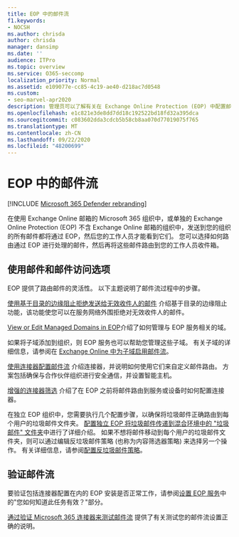 ```yaml
---
title: EOP 中的邮件流
f1.keywords:
- NOCSH
ms.author: chrisda
author: chrisda
manager: dansimp
ms.date: ''
audience: ITPro
ms.topic: overview
ms.service: O365-seccomp
localization_priority: Normal
ms.assetid: e109077e-cc85-4c19-ae40-d218ac7d0548
ms.custom:
- seo-marvel-apr2020
description: 管理员可以了解有关在 Exchange Online Protection (EOP) 中配置邮件流和路由的选项。
ms.openlocfilehash: e1c821e3de8dd7dd18c192522bd18fd32a395dca
ms.sourcegitcommit: c083602dda3cdcb5b58cb8aa070d77019075f765
ms.translationtype: MT
ms.contentlocale: zh-CN
ms.lasthandoff: 09/22/2020
ms.locfileid: "48200699"
---
```

# <a name="mail-flow-in-eop"></a>EOP 中的邮件流

[!INCLUDE [Microsoft 365 Defender rebranding](../includes/microsoft-defender-for-office.md)]


在使用 Exchange Online 邮箱的 Microsoft 365 组织中，或单独的 Exchange Online Protection (EOP) 不含 Exchange Online 邮箱的组织中，发送到您的组织的所有邮件都将通过 EOP，然后您的工作人员才能看到它们。 您可以选择如何路由通过 EOP 进行处理的邮件，然后再将这些邮件路由到您的工作人员收件箱。

## <a name="working-with-messages-and-message-access-options"></a>使用邮件和邮件访问选项

EOP 提供了路由邮件的灵活性。 以下主题说明了邮件流过程中的步骤。

[使用基于目录的边缘阻止拒绝发送给无效收件人的邮件](https://docs.microsoft.com/exchange/mail-flow-best-practices/use-directory-based-edge-blocking) 介绍基于目录的边缘阻止功能，该功能使您可以在服务网络外围拒绝对无效收件人的邮件。

[View or Edit Managed Domains in EOP](https://docs.microsoft.com/exchange/mail-flow-best-practices/manage-accepted-domains/manage-accepted-domains)介绍了如何管理与 EOP 服务相关的域。

如果将子域添加到组织，则 EOP 服务也可以帮助您管理这些子域。 有关子域的详细信息，请参阅在 [Exchange Online 中为子域启用邮件流](https://docs.microsoft.com/exchange/mail-flow-best-practices/manage-accepted-domains/enable-mail-flow-for-subdomains)。

[使用连接器配置邮件流](https://docs.microsoft.com/exchange/mail-flow-best-practices/use-connectors-to-configure-mail-flow/use-connectors-to-configure-mail-flow) 介绍连接器，并说明如何使用它们来自定义邮件路由。 方案包括确保与合作伙伴组织进行安全通信，并设置智能主机。

[增强的连接器筛选](https://docs.microsoft.com/exchange/mail-flow-best-practices/use-connectors-to-configure-mail-flow/enhanced-filtering-for-connectors) 介绍了在 EOP 之前将邮件路由到服务或设备时如何配置连接器。

在独立 EOP 组织中，您需要执行几个配置步骤，以确保将垃圾邮件正确路由到每个用户的垃圾邮件文件夹。 [配置独立 EOP 将垃圾邮件传递到混合环境中的 "垃圾邮件" 文件夹](ensure-that-spam-is-routed-to-each-user-s-junk-email-folder.md)中进行了详细介绍。 如果不想将邮件移动到每个用户的垃圾邮件文件夹，则可以通过编辑反垃圾邮件策略 (也称为内容筛选器策略) 来选择另一个操作。 有关详细信息，请参阅[配置反垃圾邮件策略](configure-your-spam-filter-policies.md)。

## <a name="verify-mail-flow"></a>验证邮件流

要验证包括连接器配置在内的 EOP 安装是否正常工作，请参阅[设置 EOP 服务](set-up-your-eop-service.md)中的"您如何知道此任务有效？"部分。

[通过验证 Microsoft 365 连接器来测试邮件流](https://docs.microsoft.com/exchange/mail-flow-best-practices/test-mail-flow) 提供了有关测试您的邮件流设置正确的说明。
